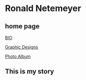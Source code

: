 # Ronald Netemeyer
## home page
[BIO](Ronaldnetemeyer.github.io/bio.md "to my bio")

[Graphic Designs](Ronaldnetemeyer.github.io/Topic.md "My designs")
  
[Photo Album](Ronaldnetemeyer.github.io/Photoalbum.md "My Photos")

## This is my story
